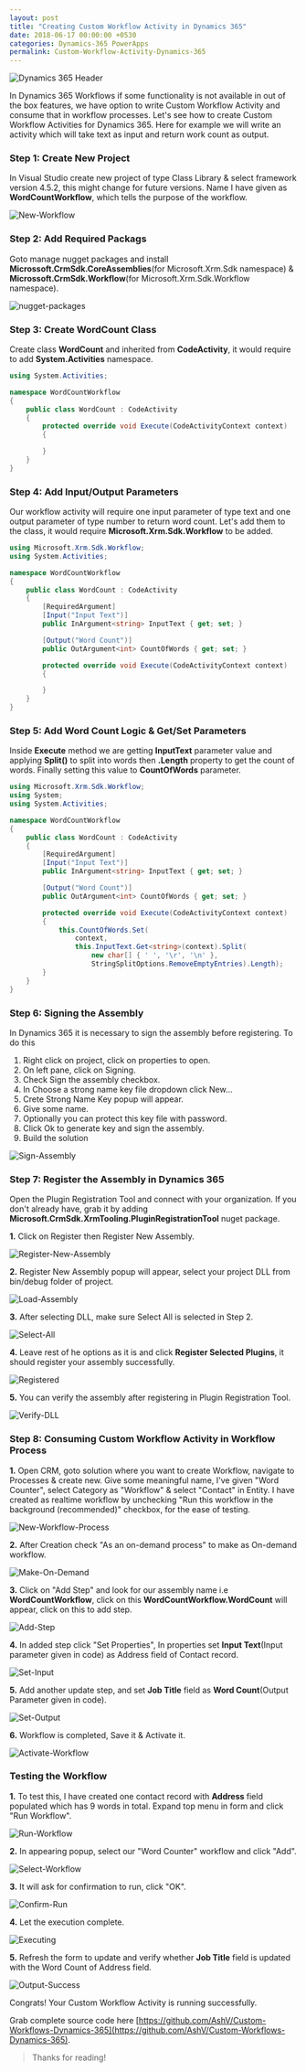```yaml
---
layout: post
title: "Creating Custom Workflow Activity in Dynamics 365"
date: 2018-06-17 00:00:00 +0530
categories: Dynamics-365 PowerApps
permalink: Custom-Workflow-Activity-Dynamics-365
---
```


![Dynamics 365 Header](assets/2018-06-25/ms-dynamics-365-header.webp)

In Dynamics 365 Workflows if some functionality is not available in out of the box features, we have option to write Custom Workflow Activity and consume that in workflow processes. Let's see how to create Custom Workflow Activities for Dynamics 365. Here for example we will write an activity which will take text as input and return work count as output.

### Step 1: Create New Project

In Visual Studio create new project of type Class Library & select framework version 4.5.2, this might change for future versions. Name I have given as **WordCountWorkflow**, which tells the purpose of the workflow.

![New-Workflow](assets/2018-06-17/New-Workflow.png)

### Step 2: Add Required Packags

Goto manage nugget packages and install **Microssoft.CrmSdk.CoreAssemblies**(for Microsoft.Xrm.Sdk namespace) & **Microssoft.CrmSdk.Workflow**(for Microsoft.Xrm.Sdk.Workflow namespace).

![nugget-packages](assets/2018-06-17/nugget-packages.png)

### Step 3: Create WordCount Class

Create class **WordCount** and inherited from **CodeActivity**, it would require to add **System.Activities** namespace.

```csharp
using System.Activities;

namespace WordCountWorkflow
{
    public class WordCount : CodeActivity
    {
        protected override void Execute(CodeActivityContext context)
        {

        }
    }
}
```

### Step 4: Add Input/Output Parameters

Our workflow activity will require one input parameter of type text and one output parameter of type number to return word count. Let's add them to the class, it would require **Microsoft.Xrm.Sdk.Workflow** to be added.

```csharp
using Microsoft.Xrm.Sdk.Workflow;
using System.Activities;

namespace WordCountWorkflow
{
    public class WordCount : CodeActivity
    {
        [RequiredArgument]
        [Input("Input Text")]
        public InArgument<string> InputText { get; set; }

        [Output("Word Count")]
        public OutArgument<int> CountOfWords { get; set; }

        protected override void Execute(CodeActivityContext context)
        {

        }
    }
}
```

### Step 5: Add Word Count Logic & Get/Set Parameters 

Inside **Execute** method we are getting **InputText** parameter value and applying **Split()** to split into words then **.Length** property to get the count of words. Finally setting this value to **CountOfWords** parameter.

```csharp
using Microsoft.Xrm.Sdk.Workflow;
using System;
using System.Activities;

namespace WordCountWorkflow
{
    public class WordCount : CodeActivity
    {
        [RequiredArgument]
        [Input("Input Text")]
        public InArgument<string> InputText { get; set; }

        [Output("Word Count")]
        public OutArgument<int> CountOfWords { get; set; }

        protected override void Execute(CodeActivityContext context)
        {
            this.CountOfWords.Set(
                context,
                this.InputText.Get<string>(context).Split(
                    new char[] { ' ', '\r', '\n' },
                    StringSplitOptions.RemoveEmptyEntries).Length);
        }
    }
}
```

### Step 6: Signing the Assembly

In Dynamics 365 it is necessary to sign the assembly before registering. To do this
1. Right click on project, click on properties to open.
2. On left pane, click on Signing.
3. Check Sign the assembly checkbox.
4. In Choose a strong name key file dropdown click New...
5. Crete Strong Name Key popup will appear.
6. Give some name.
7. Optionally you can protect this key file with password.
8. Click Ok to generate key and sign the assembly.
9. Build the solution

![Sign-Assembly](assets/2018-06-17/Sign-Assembly.png)

### Step 7: Register the Assembly in Dynamics 365

Open the Plugin Registration Tool and connect with your organization. If you don't already have, grab it by adding **Microsoft.CrmSdk.XrmTooling.PluginRegistrationTool** nuget package.

**1.** Click on Register then Register New Assembly.

![Register-New-Assembly](assets/2018-06-17/Register-New-Assembly.png)

**2.** Register New Assembly popup will appear, select your project DLL from bin/debug folder of project.

![Load-Assembly](assets/2018-06-17/Load-Assembly.png)

**3.** After selecting DLL, make sure Select All is selected in Step 2.

![Select-All](assets/2018-06-17/Select-All.png)

**4.** Leave rest of he options as it is and click **Register Selected Plugins**, it should register your assembly successfully.

![Registered](assets/2018-06-17/Registered.png)

**5.** You can verify the assembly after registering in Plugin Registration Tool.

![Verify-DLL](assets/2018-06-17/Verify-DLL.png)

### Step 8: Consuming Custom Workflow Activity in Workflow Process

**1.** Open CRM, goto solution where you want to create Workflow, navigate to Processes & create new. Give some meaningful name, I've given "Word Counter", select Category as "Workflow" & select "Contact" in Entity. I have created as realtime workflow by unchecking "Run this workflow in the background (recommended)" checkbox, for the ease of testing.

![New-Workflow-Process](assets/2018-06-17/New-Workflow-Process.png)

**2.** After Creation check "As an on-demand process" to make as On-demand workflow.

![Make-On-Demand](assets/2018-06-17/Make-On-Demand.png)

**3.** Click on "Add Step" and look for our assembly name i.e **WordCountWorkflow**, click on this **WordCountWorkflow.WordCount** will appear, click on this to add step.

![Add-Step](assets/2018-06-17/Add-Step.png)

**4.** In added step click "Set Properties", In properties set **Input Text**(Input parameter given in code) as Address field of Contact record.

![Set-Input](assets/2018-06-17/Set-Input.png)

**5.** Add another update step, and set **Job Title** field as **Word Count**(Output Parameter given in code).

![Set-Output](assets/2018-06-17/Set-Output.png)

**6.** Workflow is completed, Save it & Activate it.

![Activate-Workflow](assets/2018-06-17/Activate-Workflow.png)

### Testing the Workflow

**1.** To test this, I have created one contact record with **Address** field populated which has 9 words in total. Expand top menu in form and click "Run Workflow". 

![Run-Workflow](assets/2018-06-17/Run-Workflow.png)

**2.** In appearing popup, select our "Word Counter" workflow and click "Add".

![Select-Workflow](assets/2018-06-17/Select-Workflow.png)

**3.** It will ask for confirmation to run, click "OK".

![Confirm-Run](assets/2018-06-17/Confirm-Run.png)

**4.** Let the execution complete.

![Executing](assets/2018-06-17/Executing.png)

**5.** Refresh the form to update and verify whether **Job Title** field is updated with the Word Count of Address field. 

![Output-Success](assets/2018-06-17/Output-Success.png)

Congrats! Your Custom Workflow Activity is running successfully.

Grab complete source code here [https://github.com/AshV/Custom-Workflows-Dynamics-365](https://github.com/AshV/Custom-Workflows-Dynamics-365).

> Thanks for reading!